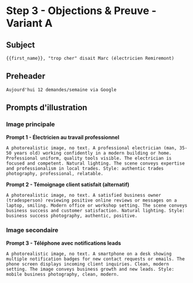# Step 3 - Objections & Preuve - Variant A

## Subject
```
{{first_name}}, "trop cher" disait Marc (électricien Remiremont)
```

## Preheader
```
Aujourd'hui 12 demandes/semaine via Google
```

## Prompts d'illustration

### Image principale

**Prompt 1 - Électricien au travail professionnel**
```
A photorealistic image, no text. A professional electrician (man, 35-50 years old) working confidently in a modern building or home. Professional uniform, quality tools visible. The electrician is focused and competent. Natural lighting. The scene conveys expertise and professionalism in local trades. Style: authentic trades photography, professional, relatable.
```

**Prompt 2 - Témoignage client satisfait (alternatif)**
```
A photorealistic image, no text. A satisfied business owner (tradesperson) reviewing positive online reviews or messages on a laptop, smiling. Modern office or workshop setting. The scene conveys business success and customer satisfaction. Natural lighting. Style: business success photography, authentic, positive.
```

### Image secondaire

**Prompt 3 - Téléphone avec notifications leads**
```
A photorealistic image, no text. A smartphone on a desk showing multiple notification badges for new contact requests or emails. The phone screen displays incoming client inquiries. Clean, modern setting. The image conveys business growth and new leads. Style: mobile business photography, clean, modern.
```
